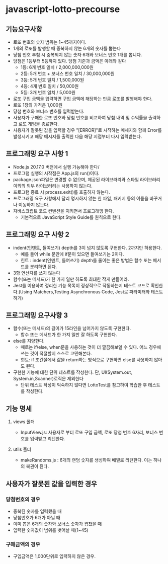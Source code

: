 # javascript-lotto-precourse
##  기능요구사항
- 로또 번호의 숫자 범위는 1~45까지이다.
- 1개의 로또를 발행할 때 중복하지 않는 6개의 숫자를 뽑는다
- 당첨 번호 추첨 시 중복되지 않는 숫자 6개와 보너스 번호 1개를 뽑니다.
- 당첨은 1등부터 5등까지 있다. 당첨 기준과 금액은 아래와 같다
    - 1등: 6개 번호 일치 / 2,000,000,000원
    - 2등: 5개 번호 + 보너스 번호 일치 / 30,000,000원
    - 3등: 5개 번호 일치 / 1,500,000원
    - 4등: 4개 번호 일치 / 50,000원
    - 5등: 3개 번호 일치 / 5,000원
- 로또 구입 금액을 입력하면 구입 금액에 해당하는 만큼 로또를 발행해야 한다.
- 로또 1장의 가격은 1,000원
- 당첨 번호와 보너스 번호를 입력받는다.
- 사용자가 구매한 로또 번호와 당첨 번호를 비교하여 당첨 내역 및 수익률을 출력하고 로또 게임을 종료한다.
- 사용자가 잘못된 값을 입력할 경우 "[ERROR]"로 시작하는 메세지와 함께 Error를 발생시키고 해당 메시지를 출력한 다음 해당 지점부터 다시 입력받는다.

## 프로그래밍 요구 사항 1 
- Node.js 20.17.0 버전에서 실행 가능해야 한다/
- 프로그램 실행의 시작점은 App.js의 run()이다.
- package.json파일은 변경할 수 없으며, 제공된 라이브러리와 스타일 라이브러리 이외의 외부 라이브러리는 사용하지 않는다.
- 프로그램 종료 시 process.exit()를 호출하지 않는다.
- 프로그래밍 요구 사항에서 달리 명시하지 않는 한 파일, 패키지 등의 이름을 바꾸거나 이동하지 않는다.
- 자바스크립트 코드 컨벤션을 지키면서 프로그래밍 한다.
    - 기본적으로 JavaScript Style Guide를 원칙으로 한다.


## 프로그래밍 요구 사항 2
- indent(인덴트, 들여쓰기) depth를 3이 넘지 않도록 구현한다. 2까지만 허용한다.
    - 예를 들어 while 문안에 if문이 있으면 들여쓰기는 2이다.
    - 힌트 : indent(인덴트, 들여쓰기) depth를 줄이는 좋은 방법은 함수 또는 메서드를 분리하면 된다.
- 3항 연산자를 쓰지 않는다
- 함수(또는 메서드)가 한 가지 일만 하도록 최대한 작게 만들어라.
- Jest를 이용하여 정리한 기능 목록이 정상적으로 작동하는지 테스트 코드로 확인한다.(Using Matchers,Testing Asynchronous Code, Jest로 파라미터화 테스트 하기)

## 프로그래밍 요구사항 3 
- 함수(또는 메서드)의 길이가 15라인을 넘어가지 않도록 구현한다. 
    - 함수 또는 메서드가 한 가지 일만 잘 하도록 구현한다.
- else를 지양한다.
    - 때로는 if/else, when문을 사용하는 것이 더 깔끔해보일 수 있다. 어느 경우에 쓰는 것이 적절할지 스스로 고민해본다.
    - 힌트: if 조건절에서 값을 return하는 방식으로 구현하면 else를 사용하지 않아도 된다.
- 구현한 기능에 대한 단위 테스트를 작성한다. 단, UI(System.out, System.in,Scanner)로직은 제외한다
    - 단위 테스트 작성이 익숙하지 않다면 LottoTest를 참고하여 학습한 후 테스트를 작성한다.



## 기능 명세
1. views 폴더
    - InputView.js: 사용자로 부터 로또 구입 금액, 로또 당첨 번호 6자리, 보너스 번호를 입력받고 리턴한다.

2. utils 폴더
    - makeRandoms.js : 6개의 랜덤 숫자를 생성하여 배열로 리턴한다. 이는 하나의 복권이 된다.


## 사용자가 잘못된 값을 입력한 경우
### 당첨번호의 경우
- 중복된 숫자를 입력했을 때
- 당첨번호가 6개가 아닐 때
- 이미 뽑은 6개의 숫자와 보너스 숫자가 겹쳤을 때
- 입력한 숫자값이 범위를 벗어날 때(1~45)

### 구매금액의 경우
- 구입금액은 1,000단위로 입력하지 않은 경우.